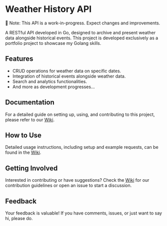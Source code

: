 # Weather History API
🚧 Note: This API is a work-in-progress. Expect changes and improvements.

A RESTful API developed in Go, designed to archive and present weather data alongside historical events. This project is developed exclusively as a portfolio project to showcase my Golang skills. 

## Features

- CRUD operations for weather data on specific dates.
- Integration of historical events alongside weather data.
- Search and analytics functionalities.
- And more as development progresses...

## Documentation

For a detailed guide on setting up, using, and contributing to this project, please refer to our [Wiki](https://github.com/Cre4T3Tiv3/weather-history-api/wiki).

## How to Use

Detailed usage instructions, including setup and example requests, can be found in the [Wiki](https://github.com/Cre4T3Tiv3/weather-history-api/wiki#usage-examples).

## Getting Involved

Interested in contributing or have suggestions? Check the [Wiki](https://github.com/Cre4T3Tiv3/weather-history-api/wiki#contributing) for our contribution guidelines or open an issue to start a discussion.

## Feedback

Your feedback is valuable! If you have comments, issues, or just want to say hi, please do.

